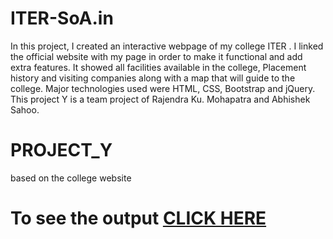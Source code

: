 # ITER-SoA.in
In this project, I created an interactive webpage of my college ITER . I linked the official website with my page in order to make it functional and add extra features. It showed all facilities available in the college, Placement history and visiting companies along with a map that will guide to the college. Major technologies used were HTML, CSS, Bootstrap and jQuery.
This project Y is a team project of Rajendra Ku. Mohapatra and Abhishek Sahoo.
# PROJECT_Y

based on the college website

# To see the output [CLICK HERE](  https://rajendrakumarmohapatra.github.io/ITER-SoA.in/project-y/index.html)
